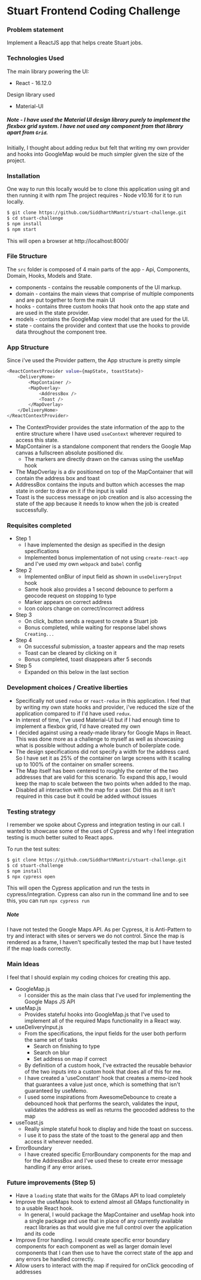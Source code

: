 # Stuart Frontend Coding Challenge

### Problem statement

Implement a ReactJS app that helps create Stuart jobs.

### Technologies Used

The main library powering the UI:
  - React - 16.12.0

Design library used
  - Material-UI

##### Note - I have used the Material UI design library purely to implement the flexbox grid system. I have not used any component from that library apart from `Grid`.

Initially, I thought about adding redux but felt that writing my own provider and hooks into GoogleMap would be much simpler given the size of the project.

### Installation

One way to run this locally would be to clone this application using git and then running it with npm
The project requires - Node v10.16 for it to run locally.

```sh
$ git clone https://github.com/SiddharthMantri/stuart-challenge.git
$ cd stuart-challenge
$ npm install
$ npm start
```
This will open a browser at http://localhost:8000/


### File Structure
The `src` folder is composed of 4 main parts of the app - Api, Components, Domain, Hooks, Models and State. 

- components - contains the reusable components of the UI markup. 
- domain - contains the main views that comprise of multiple components and are put together to form the main UI 
- hooks - contains three custom hooks that hook onto the app state and are used in the state provider.
- models - contains the GoogleMap view model that are used for the UI.
- state - contains the provider and context that use the hooks to provide data throughout the component tree.

### App Structure

Since i've used the Provider pattern, the App structure is pretty simple

```sh
<ReactContextProvider value={mapState, toastState}>
    <DeliveryHome>
        <MapContainer /> 
        <MapOverlay>
            <AddressBox />
            <Toast />
        </MapOverlay>
    </DeliveryHome>
</ReactContextProvider>
```

- The ContextProvider provides the state information of the app to the entire structure where I have used `useContext` wherever required to access this state.
- MapContainer is a standalone component that renders the Google Map canvas a fullscreen absolute positioned div.
    - The markers are directly drawn on the canvas using the useMap hook
- The MapOverlay is a div positioned on top of the MapContainer that will contain the address box and toast
- AddressBox contains the inputs and button which accesses the map state in order to draw on it if the input is valid
- Toast is the success message on job creation and is also accessing the state of the app because it needs to know when the job is created successfully.

### Requisites completed

- Step 1 
    - I have implemented the design as specified in the design specifications
    - Implemented bonus implementation of not using `create-react-app` and I've used my own `webpack` and `babel` config
- Step 2
    - Implemented onBlur of input field as shown in `useDeliveryInput` hook
    - Same hook also provides a 1 second debounce to perform a geocode request on stopping to type
    - Marker appears on correct address
    - Icon colors change on correct/incorrect address
- Step 3
    - On click, button sends a request to create a Stuart job
    - Bonus completed, while waiting for response label shows `Creating...`
- Step 4
    - On successful submission, a toaster appears and the map resets
    - Toast can be cleared by clicking on it
    - Bonus completed, toast disappears after 5 seconds
- Step 5
    - Expanded on this below in the last section


### Development choices / Creative liberties

- Specifically not used `redux` or `react-redux` in this application. I feel that by writing my own state hooks and provider, i've reduced the size of the application compared to if I'd have used `redux`.
- In interest of time, I've used Material-UI but if I had enough time to implement a flexbox grid, I'd have created my own
- I decided against using a ready-made library for Google Maps in React. This was done more as a challenge to myself as well as showcasing what is possible without adding a whole bunch of boilerplate code.
- The design specifications did not specify a width for the address card. So I have set it as 25% of the container on large screens with it scaling up to 100% of the container on smaller screens.
- The Map itself has been centered to roughly the center of the two addresses that are valid for this scenario. To expand this app, I would keep the map to scale between the two points when added to the map.
- Disabled all interaction with the map for a user. Did this as it isn't required in this case but it could be added without issues


### Testing strategy
I remember we spoke about Cypress and integration testing in our call. I wanted to showcase some of the uses of Cypress and why I feel integration testing is much better suited to React apps. 

To run the test suites:

```sh
$ git clone https://github.com/SiddharthMantri/stuart-challenge.git
$ cd stuart-challenge
$ npm install
$ npx cypress open
```
This will open the Cypress application and run the tests in cypress/integration. Cypress can also run in the command line and to see this, you can run `npx cypress run`

##### Note
I have not tested the Google Maps API. As per Cypress, it is Anti-Pattern to try and interact with sites or servers we do not control. Since the map is rendered as a frame, I haven't specifically tested the map but I have tested if the map loads correctly. 

### Main Ideas
I feel that I should explain my coding choices for creating this app.
 
- GoogleMap.js
    - I consider this as the main class that I've used for implementing the Google Maps JS API
- useMap.js
    - Provides stateful hooks into GoogleMap.js that I've used to implement all of the required Maps functionality in a React way.
- useDeliveryInput.js
    - From the specifications, the input fields for the user both perform the same set of tasks
        - Search on finishing to type
        - Search on blur
        - Set address on map if correct
    - By definition of a custom hook, I've extracted the reusable behavior of the two inputs into a custom hook that does all of this for me. 
    - I have created a 'useConstant' hook that creates a memo-ized hook that guarantees a value just once, which is something that isn't guaranteed by useMemo.
    - I used some inspirations from AwesomeDebounce to create a debounced hook that performs the search, validates the input, validates the address as well as returns the geocoded address to the map
- useToast.js
    - Really simple stateful hook to display and hide the toast on success. 
    - I use it to pass the state of the toast to the general app and then access it wherever needed.
- ErrorBoundary
    - I have created specific ErrorBoundary components for the map and for the AddressBox and I've used these to create error message handling if any error arises.


### Future improvements (Step 5)
- Have a `loading` state that waits for the GMaps API to load completely
- Improve the useMaps hook to extend almost all GMaps functionality in to a usable React hook.
    - In general, I would package the MapContainer and useMap hook into a single package and use that in place of any currently available react libraries as that would give me full control over the application and its code
- Improve Error handling. I would create specific error boundary components for each component as well as larger domain level components that I can then use to have the correct state of the app and any errors be handled correctly.
- Allow users to interact with the map if required for onClick geocoding of addresses